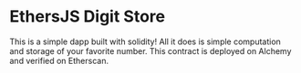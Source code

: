 # EthersJS Digit Store

This is a simple dapp built with solidity! All it does is simple computation and storage of your favorite number. This contract is deployed on Alchemy and verified on Etherscan.
